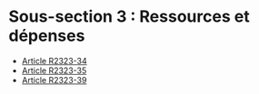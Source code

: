 # Sous-section 3 : Ressources et dépenses

* [Article R2323-34](./LEGIARTI000018535288.md)
* [Article R2323-35](./LEGIARTI000018535286.md)
* [Article R2323-39](./LEGIARTI000022357034.md)
